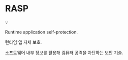 # RASP

<aside>
💡

Runtime application self-protection.

런타임 앱 자체 보호.

소프트웨어 내부 정보를 활용해 컴퓨터 공격을 차단하는 보안 기술.

</aside>